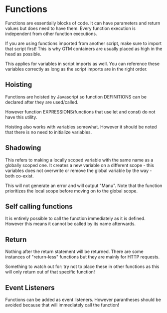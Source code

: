 # Functions

Functions are essentially blocks of code. It can have parameters and return values but does need to have them. Every function execution is independent from other function executions. 

If you are using functions imported from another script, make sure to import that script first! This is why GTM containers are usually placed as high in the head as possible. 

This applies for variables in script imports as well. You can reference these variables correctly as long as the script imports are in the right order. 

## Hoisting

Functions are hoisted by Javascript so function DEFINITIONS can be declared after they are used/called. 

However function EXPRESSIONS(functions that use let and const) do not have this utility. 

Hoisting also works with variables somewhat. However it should be noted that there is no need to initialize variables. 

## Shadowing

This refers to making a locally scoped variable with the same name as a globally scoped one. It creates a new variable on a different scope - this variables does not overwrite or remove the global variable by the way - both co-exist. 

<script>
let userName="Max"
function display(){
    let userName="Manu";
    alert(userName);
}
display();
</script>

This will not generate an error and will output "Manu". Note that the function prioritizes the local scope before moving on to the global scope. 

## Self calling functions

It is entirely possible to call the function immediately as it is defined. However this means it cannot be called by its name afterwards. 


## Return

Nothing after the return statement will be returned. There are some instances of "return-less" functions but they are mainly for HTTP requests. 

Something to watch out for: try not to place these in other functions as this will only return out of that specific function!

## Event Listeners

Functions can be added as event listeners. However parantheses should be avoided because that will immediately call the function!
